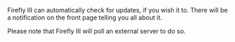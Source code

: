 Firefly III can automatically check for updates, if you wish it to. There will be a notification on the front page telling you all about it.

Please note that Firefly III will poll an external server to do so.